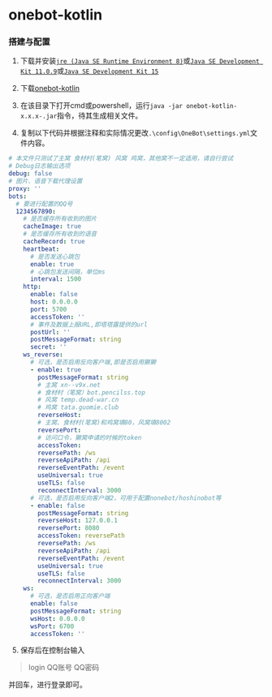 # onebot-kotlin

### 搭建与配置

1) 下载并安装[`jre (Java SE Runtime Environment 8)`](https://www.oracle.com/java/technologies/javase-jre8-downloads.html)或[`Java SE Development Kit 11.0.9`](https://www.oracle.com/java/technologies/javase-jdk11-downloads.html)或[`Java SE Development Kit 15`](https://www.oracle.com/java/technologies/javase-jdk15-downloads.html)

2) 下载[onebot-kotlin](https://github.com/yyuueexxiinngg/onebot-kotlin/releases)

3) 在该目录下打开cmd或powershell，运行`java -jar onebot-kotlin-x.x.x-.jar`指令，待其生成相关文件。

4) 复制以下代码并根据注释和实际情况更改`.\config\OneBot\settings.yml`文件内容。

```yaml
# 本文件只测试了主窝 食材村(笔窝) 风窝 鸡窝，其他窝不一定适用，请自行尝试
# Debug日志输出选项
debug: false
# 图片、语音下载代理设置
proxy: ''
bots: 
  # 要进行配置的QQ号
  1234567890: 
    # 是否缓存所有收到的图片
    cacheImage: true
    # 是否缓存所有收到的语音
    cacheRecord: true
    heartbeat: 
      # 是否发送心跳包
      enable: true
      # 心跳包发送间隔，单位ms
      interval: 1500
    http: 
      enable: false
      host: 0.0.0.0
      port: 5700
      accessToken: ''
      # 事件及数据上报URL,即塔塔露提供的url
      postUrl: ''
      postMessageFormat: string
      secret: ''
    ws_reverse: 
      # 可选，是否启用反向客户端,即是否启用獭獭
      - enable: true
        postMessageFormat: string
        # 主窝 xn--v9x.net
        # 食材村（笔窝）bot.pencilss.top
        # 风窝 temp.dead-war.cn
        # 鸡窝 tata.guomie.club
        reverseHost: 
        # 主窝、食材村(笔窝)和鸡窝填80，风窝填8002
        reversePort: 
        # 访问口令，獭窝申请的时候的token
        accessToken: 
        reversePath: /ws
        reverseApiPath: /api
        reverseEventPath: /event
        useUniversal: true
        useTLS: false
        reconnectInterval: 3000
      # 可选，是否启用反向客户端2，可用于配置nonebot/hoshinobot等
      - enable: false
        postMessageFormat: string
        reverseHost: 127.0.0.1
        reversePort: 8080
        accessToken: reversePath
        reversePath: /ws
        reverseApiPath: /api
        reverseEventPath: /event
        useUniversal: true
        useTLS: false
        reconnectInterval: 3000
    ws: 
      # 可选，是否启用正向客户端
      enable: false
      postMessageFormat: string
      wsHost: 0.0.0.0
      wsPort: 6700
      accessToken: ''

```

5)  保存后在控制台输入

>login QQ账号 QQ密码

并回车，进行登录即可。  